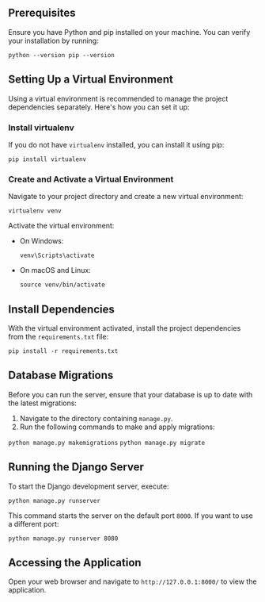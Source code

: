 Prerequisites
-------------

Ensure you have Python and pip installed on your machine. You can verify your installation by running:


`python --version
pip --version`

Setting Up a Virtual Environment
--------------------------------

Using a virtual environment is recommended to manage the project dependencies separately. Here's how you can set it up:

### Install virtualenv

If you do not have `virtualenv` installed, you can install it using pip:



`pip install virtualenv`

### Create and Activate a Virtual Environment

Navigate to your project directory and create a new virtual environment:



`virtualenv venv`

Activate the virtual environment:

-   On Windows:

    `venv\Scripts\activate`

-   On macOS and Linux:


    `source venv/bin/activate`

Install Dependencies
--------------------

With the virtual environment activated, install the project dependencies from the `requirements.txt` file:


`pip install -r requirements.txt`

Database Migrations
-------------------

Before you can run the server, ensure that your database is up to date with the latest migrations:

1.  Navigate to the directory containing `manage.py`.
2.  Run the following commands to make and apply migrations:


`python manage.py makemigrations`
`python manage.py migrate`


Running the Django Server
-------------------------

To start the Django development server, execute:



`python manage.py runserver`

This command starts the server on the default port `8000`. If you want to use a different port:

`python manage.py runserver 8080`

Accessing the Application
-------------------------

Open your web browser and navigate to `http://127.0.0.1:8000/` to view the application.
